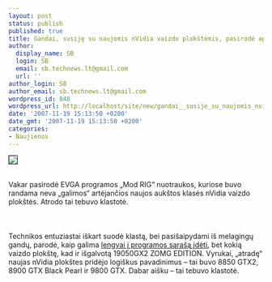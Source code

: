 ```yaml
---
layout: post
status: publish
published: true
title: Gandai, susiję su naujomis nVidia vaizdo plokštėmis, pasirodė apgaulė
author:
  display_name: SB
  login: SB
  email: sb.technews.lt@gmail.com
  url: ''
author_login: SB
author_email: sb.technews.lt@gmail.com
wordpress_id: 848
wordpress_url: http://localhost/site/new/gandai__susije_su_naujomis_nvidia_vaizdo_plokstemis__pasirode_apgaule/
date: '2007-11-19 15:13:50 +0200'
date_gmt: '2007-11-19 15:13:50 +0200'
categories:
- Naujienos
---
```

<div class="imgright"><img src="http://tbn0.google.com/images?q=tbn:9CSs0D-NCcZvvM:http://www.semcad.com/images/news/nvidia_logo.jpg" border="1"></div>
<p><br>Vakar pasirodė EVGA programos „Mod RIG“ nuotraukos, kuriose buvo randama neva „galimos“ artėjančios naujos aukštos klasės nVidia vaizdo plokštės. Atrodo tai tebuvo klastotė.<br />
<br><br />
<br>Technikos entuziastai iškart suodė klastą, bei pasišaipydami iš melagingų gandų, parodė, kaip galima <a class="ns" href="http://hardforum.com/showpost.php?p=1031682594&amp;postcount=10">lengvai į programos sąrašą įdėti</a>, bet kokią vaizdo plokštę, kad ir išgalvotą 19050GX2 ZOMG EDITION. Vyrukai, „atradę“ naujas nVidia plokštes pridėjo logiškus pavadinimus – tai buvo 8850 GTX2, 8900 GTX Black Pearl ir 9800 GTX. Dabar aišku – tai tebuvo klastotė.<br />
<br></p>
